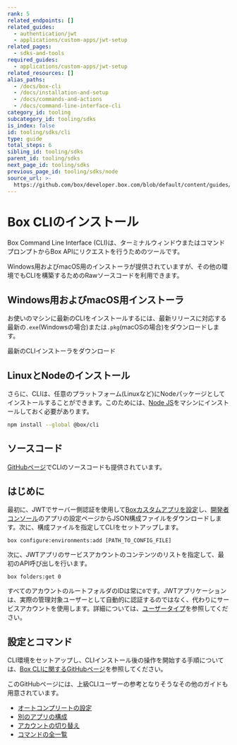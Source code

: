 ```yaml
---
rank: 5
related_endpoints: []
related_guides:
  - authentication/jwt
  - applications/custom-apps/jwt-setup
related_pages:
  - sdks-and-tools
required_guides:
  - applications/custom-apps/jwt-setup
related_resources: []
alias_paths:
  - /docs/box-cli
  - /docs/installation-and-setup
  - /docs/commands-and-actions
  - /docs/command-line-interface-cli
category_id: tooling
subcategory_id: tooling/sdks
is_index: false
id: tooling/sdks/cli
type: guide
total_steps: 6
sibling_id: tooling/sdks
parent_id: tooling/sdks
next_page_id: tooling/sdks
previous_page_id: tooling/sdks/node
source_url: >-
  https://github.com/box/developer.box.com/blob/default/content/guides/tooling/sdks/cli.md
---
```

# Box CLIのインストール

Box Command Line Interface (CLI)は、ターミナルウィンドウまたはコマンドプロンプトからBox APIにリクエストを行うためのツールです。

Windows用およびmacOS用のインストーラが提供されていますが、その他の環境でもCLIを構築するためのRawソースコードを利用できます。

## Windows用およびmacOS用インストーラ 

お使いのマシンに最新のCLIをインストールするには、最新リリースに対応する最新の`.exe`(Windowsの場合)または`.pkg`(macOSの場合)をダウンロードします。

<CTA to="https://github.com/box/boxcli/releases">

最新のCLIインストーラをダウンロード

</CTA>

## LinuxとNodeのインストール

さらに、CLIは、任意のプラットフォーム(Linuxなど)にNodeパッケージとしてインストールすることができます。このためには、[Node JS](https://nodejs.org/)をマシンにインストールしておく必要があります。

```bash
npm install --global @box/cli
```

## ソースコード

[GitHubページ][cli]でCLIのソースコードも提供されています。

## はじめに

最初に、JWTでサーバー側認証を使用して[Boxカスタムアプリを設定][jwt-guide]し、[開発者コンソール][devconsole]のアプリの設定ページからJSON構成ファイルをダウンロードします。次に、構成ファイルを指定してCLIをセットアップします。

```cli
box configure:environments:add [PATH_TO_CONFIG_FILE]
```

次に、JWTアプリのサービスアカウントのコンテンツのリストを指定して、最初のAPI呼び出しを行います。

```cli
box folders:get 0
```

<Message>

すべてのアカウントのルートフォルダのIDは常に`0`です。JWTアプリケーションは、実際の管理対象ユーザーとして自動的に認証するのではなく、代わりにサービスアカウントを使用します。詳細については、[ユーザータイプ](g://authentication/user-types)を参照してください。

</Message>

## 設定とコマンド

CLI環境をセットアップし、CLIインストール後の操作を開始する手順については、[Box CLIに関するGitHubページ][cli]を参照してください。

このGitHubページには、上級CLIユーザーの参考となりそうなその他のガイドも用意されています。

* [オートコンプリートの設定][cli-autocomplete]
* [別のアプリの構成][cli-add-config]
* [アカウントの切り替え][cli-switch]
* [コマンドの全一覧][cli-commands]

[cli]: https://github.com/box/boxcli

[cli-releases]: https://github.com/box/boxcli/releases

[cli-getting-started]: https://github.com/box/boxcli#getting-started

[cli-commands]: https://github.com/box/boxcli#command-topics

[jwt-guide]: g://applications/custom-apps/jwt-setup

[devconsole]: https://app.box.com/developers/console

[cli-autocomplete]: https://github.com/box/boxcli/blob/master/docs/autocomplete.md

[cli-switch]: https://github.com/box/boxcli/blob/master/docs/configure.md#box-configureenvironmentsswitch-user-userid

[cli-add-config]: https://github.com/box/boxcli/blob/master/docs/configure.md#box-configureenvironmentsadd-path

